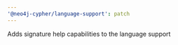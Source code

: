 ```yaml
---
'@neo4j-cypher/language-support': patch
---
```


Adds signature help capabilities to the language support
